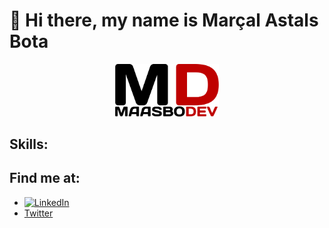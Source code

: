 # 👋 Hi there, my name is Marçal Astals Bota

<p align="center" width="100%">
    <img width="33%" src="CompleteLogo.png">
</p>

## Skills:

## Find me at:

- [![LinkedIn](https://img.shields.io/badge/LinkedIn-MaasboDev-0077B5?style=for-the-badge&logo=linkedin&logoColor=white&labelColor=101010)](www.linkedin.com/in/marsal-astals-bota)
- [Twitter](https://twitter.com/maasbodev)

<!---
MaasboDev/MaasboDev is a ✨ special ✨ repository because its `README.md` (this file) appears on your GitHub profile.
You can click the Preview link to take a look at your changes.
--->
